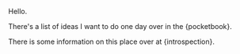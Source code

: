 Hello.

There's a list of ideas I want to do one day over in the {pocketbook}.

There is some information on this place over at {introspection}.